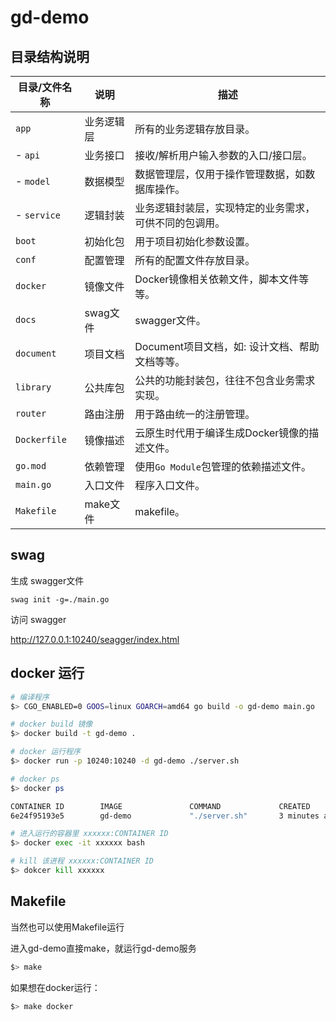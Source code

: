 # gd-demo

## 目录结构说明

|目录/文件名称   | 说明 | 描述
|---|---|---
|`app`           | 业务逻辑层 | 所有的业务逻辑存放目录。
| - `api`        | 业务接口   | 接收/解析用户输入参数的入口/接口层。
| - `model`      | 数据模型   | 数据管理层，仅用于操作管理数据，如数据库操作。
| - `service`    | 逻辑封装   | 业务逻辑封装层，实现特定的业务需求，可供不同的包调用。
|`boot`          | 初始化包   | 用于项目初始化参数设置。
|`conf`          | 配置管理   | 所有的配置文件存放目录。
|`docker`        | 镜像文件   | Docker镜像相关依赖文件，脚本文件等等。
|`docs`          | swag文件  | swagger文件。
|`document`      | 项目文档   | Document项目文档，如: 设计文档、帮助文档等等。
|`library`       | 公共库包   | 公共的功能封装包，往往不包含业务需求实现。
|`router`        | 路由注册   | 用于路由统一的注册管理。
|`Dockerfile`    | 镜像描述   | 云原生时代用于编译生成Docker镜像的描述文件。
|`go.mod`        | 依赖管理   | 使用`Go Module`包管理的依赖描述文件。
|`main.go`       | 入口文件   | 程序入口文件。
|`Makefile`      | make文件  | makefile。

## swag

生成 swagger文件

```linux
swag init -g=./main.go
```

访问 swagger 

http://127.0.0.1:10240/seagger/index.html

## docker 运行

```bash
# 编译程序
$> CGO_ENABLED=0 GOOS=linux GOARCH=amd64 go build -o gd-demo main.go

# docker build 镜像
$> docker build -t gd-demo .

# docker 运行程序
$> docker run -p 10240:10240 -d gd-demo ./server.sh

# docker ps
$> docker ps

CONTAINER ID        IMAGE               COMMAND             CREATED             STATUS              PORTS                      NAMES
6e24f95193e5        gd-demo             "./server.sh"       3 minutes ago       Up 3 minutes        0.0.0.0:10240->10240/tcp   adoring_dhawan

# 进入运行的容器里 xxxxxx:CONTAINER ID
$> docker exec -it xxxxxx bash

# kill 该进程 xxxxxx:CONTAINER ID
$> dokcer kill xxxxxx
```

## Makefile

当然也可以使用Makefile运行

进入gd-demo直接make，就运行gd-demo服务

```bash
$> make
```

如果想在docker运行：

```bash
$> make docker
```

